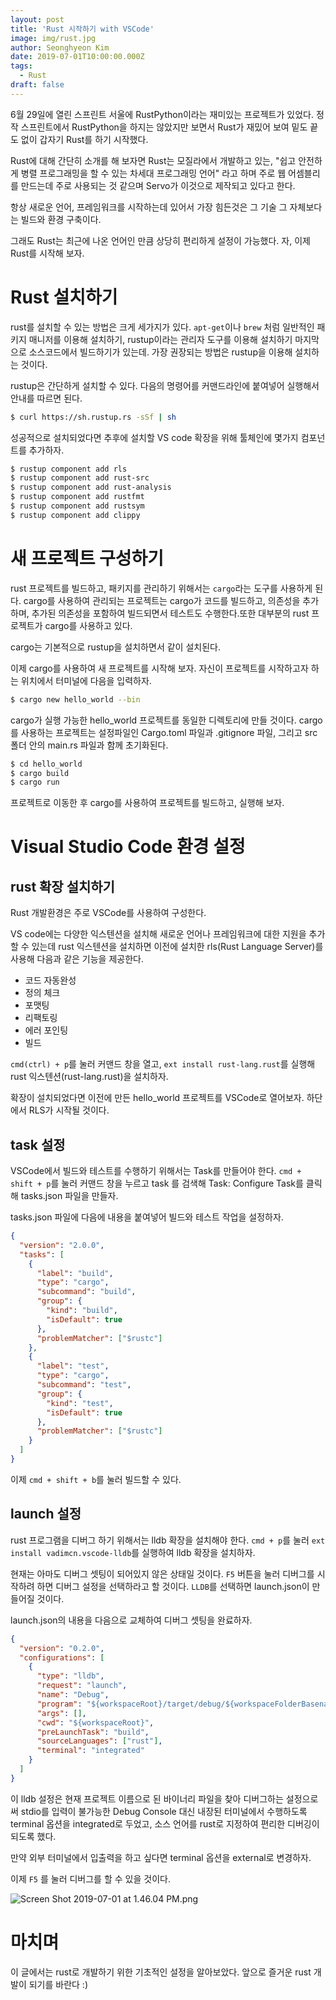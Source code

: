 ```yaml
---
layout: post
title: 'Rust 시작하기 with VSCode'
image: img/rust.jpg
author: Seonghyeon Kim
date: 2019-07-01T10:00:00.000Z
tags:
  - Rust
draft: false
---
```


6월 29일에 열린 스프린트 서울에 RustPython이라는 재미있는 프로젝트가 있었다. 정작 스프린트에서 RustPython을 하지는 않았지만 보면서 Rust가 재밌어 보여 밑도 끝도 없이 갑자기 Rust를 하기 시작했다.

Rust에 대해 간단히 소개를 해 보자면 Rust는 모질라에서 개발하고 있는, "쉽고 안전하게 병렬 프로그래밍을 할 수 있는 차세대 프로그래밍 언어" 라고 하며 주로 웹 어셈블리를 만드는데 주로 사용되는 것 같으며 Servo가 이것으로 제작되고 있다고 한다.

항상 새로운 언어, 프레임워크를 시작하는데 있어서 가장 힘든것은 그 기술 그 자체보다는 빌드와 환경 구축이다.

그래도 Rust는 최근에 나온 언어인 만큼 상당히 편리하게 설정이 가능했다. 자, 이제 Rust를 시작해 보자.

# Rust 설치하기

rust를 설치할 수 있는 방법은 크게 세가지가 있다. `apt-get`이나 `brew` 처럼 일반적인 패키지 매니저를 이용해 설치하기, rustup이라는 관리자 도구를 이용해 설치하기 마지막으로 소스코드에서 빌드하기가 있는데. 가장 권장되는 방법은 rustup을 이용해 설치하는 것이다.

rustup은 간단하게 설치할 수 있다. 다음의 명령어를 커맨드라인에 붙여넣어 실행해서 안내를 따르면 된다.

```sh
$ curl https://sh.rustup.rs -sSf | sh
```

성공적으로 설치되었다면 추후에 설치할 VS code 확장을 위해 툴체인에 몇가지 컴포넌트를 추가하자.

```sh
$ rustup component add rls
$ rustup component add rust-src
$ rustup component add rust-analysis
$ rustup component add rustfmt
$ rustup component add rustsym
$ rustup component add clippy
```

# 새 프로젝트 구성하기

rust 프로젝트를 빌드하고, 패키지를 관리하기 위해서는 `cargo`라는 도구를 사용하게 된다. cargo를 사용하여 관리되는 프로젝트는 cargo가 코드를 빌드하고, 의존성을 추가하며, 추가된 의존성을 포함하여 빌드되면서 테스트도 수행한다.또한 대부분의 rust 프로젝트가 cargo를 사용하고 있다.

cargo는 기본적으로 rustup을 설치하면서 같이 설치된다.

이제 cargo를 사용하여 새 프로젝트를 시작해 보자. 자신이 프로젝트를 시작하고자 하는 위치에서 터미널에 다음을 입력하자.

```sh
$ cargo new hello_world --bin
```

cargo가 실행 가능한 hello_world 프로젝트를 동일한 디렉토리에 만들 것이다.
cargo를 사용하는 프로젝트는 설정파일인 Cargo.toml 파일과 .gitignore 파일, 그리고 src폴더 안의 main.rs 파일과 함께 초기화된다.

```sh
$ cd hello_world
$ cargo build
$ cargo run
```

프로젝트로 이동한 후 cargo를 사용하여 프로젝트를 빌드하고, 실행해 보자.

# Visual Studio Code 환경 설정

## rust 확장 설치하기

Rust 개발환경은 주로 VSCode를 사용하여 구성한다.

VS code에는 다양한 익스텐션을 설치해 새로운 언어나 프레임워크에 대한 지원을 추가할 수 있는데 rust 익스텐션을 설치하면 이전에 설치한 rls(Rust Language Server)를 사용해 다음과 같은 기능을 제공한다.

- 코드 자동완성
- 정의 체크
- 포맷팅
- 리팩토링
- 에러 포인팅
- 빌드

`cmd(ctrl) + p`를 눌러 커맨드 창을 열고, `ext install rust-lang.rust`를 실행해 rust 익스텐션(rust-lang.rust)을 설치하자.

확장이 설치되었다면 이전에 만든 hello_world 프로젝트를 VSCode로 열어보자. 하단에서 RLS가 시작될 것이다.

## task 설정

VSCode에서 빌드와 테스트를 수행하기 위해서는 Task를 만들어야 한다. `cmd + shift + p`를 눌러 커맨드 창을 누르고 task 를 검색해 Task: Configure Task를 클릭해 tasks.json 파일을 만들자.

tasks.json 파일에 다음에 내용을 붙여넣어 빌드와 테스트 작업을 설정하자.

```json
{
  "version": "2.0.0",
  "tasks": [
    {
      "label": "build",
      "type": "cargo",
      "subcommand": "build",
      "group": {
        "kind": "build",
        "isDefault": true
      },
      "problemMatcher": ["$rustc"]
    },
    {
      "label": "test",
      "type": "cargo",
      "subcommand": "test",
      "group": {
        "kind": "test",
        "isDefault": true
      },
      "problemMatcher": ["$rustc"]
    }
  ]
}
```

이제 `cmd + shift + b`를 눌러 빌드할 수 있다.

## launch 설정

rust 프로그램을 디버그 하기 위해서는 lldb 확장을 설치해야 한다. `cmd + p`를 눌러 `ext install vadimcn.vscode-lldb`를 실행하여 lldb 확장을 설치하자.

현재는 아마도 디버그 셋팅이 되어있지 않은 상태일 것이다. `F5` 버튼을 눌러 디버그를 시작하려 하면 디버그 설정을 선택하라고 할 것이다. `LLDB`를 선택하면 launch.json이 만들어질 것이다.

launch.json의 내용을 다음으로 교체하여 디버그 셋팅을 완료하자.

```json
{
  "version": "0.2.0",
  "configurations": [
    {
      "type": "lldb",
      "request": "launch",
      "name": "Debug",
      "program": "${workspaceRoot}/target/debug/${workspaceFolderBasename}",
      "args": [],
      "cwd": "${workspaceRoot}",
      "preLaunchTask": "build",
      "sourceLanguages": ["rust"],
      "terminal": "integrated"
    }
  ]
}
```

이 lldb 설정은 현재 프로젝트 이름으로 된 바이너리 파일을 찾아 디버그하는 설정으로써 stdio를 입력이 불가능한 Debug Console 대신 내장된 터미널에서 수행하도록 terminal 옵션을 integrated로 두었고, 소스 언어를 rust로 지정하여 편리한 디버깅이 되도록 했다.

만약 외부 터미널에서 입출력을 하고 싶다면 terminal 옵션을 external로 변경하자.

이제 `F5` 를 눌러 디버그를 할 수 있을 것이다.

![Screen Shot 2019-07-01 at 1.46.04 PM.png](https://images.velog.io/post-images/novemberoscar/b4c495d0-9bbc-11e9-9908-f92a80456c38/Screen-Shot-2019-07-01-at-1.46.04-PM.png)

# 마치며

이 글에서는 rust로 개발하기 위한 기초적인 설정을 알아보았다. 앞으로 즐거운 rust 개발이 되기를 바란다 :)
